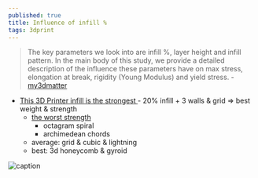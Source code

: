 ```yaml
---
published: true
title: Influence of infill %
tags: 3dprint
---
```

> The key parameters we look into are infill %, layer height and infill pattern. In the main body of this study, we provide a detailed description of the influence these parameters have on max stress, elongation at break, rigidity (Young Modulus) and yield stress. - [my3dmatter](https://www.3dprinteros.com/what-is-the-influence-of-infill-layer-height-and-infill-pattern-on-my-3d-prints/)

- [This 3D Printer infill is the strongest ](https://www.youtube.com/watch?v=1Xuw93DnWwM) - 20% infill + 3 walls & grid => best weight & strength
	- [the worst strength](https://youtu.be/1Xuw93DnWwM?feature=shared&t=326)
    	- octagram spiral
        - archimedean chords
	- average: grid & cubic & lightning
    - best: 3d honeycomb & gyroid
    

![caption](http://my3dmatter.com/wp-content/uploads/2015/03/settingschoice-1024x800.png) <!-- .element height="50%" width="50% ustify-content="left" -->
